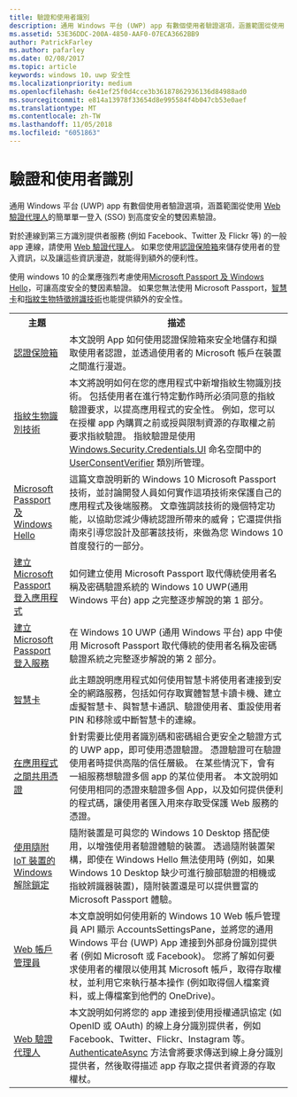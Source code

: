 ```yaml
---
title: 驗證和使用者識別
description: 通用 Windows 平台 (UWP) app 有數個使用者驗證選項，涵蓋範圍從使用 Web 驗證代理人的簡單單一登入 (SSO) 到高度安全的雙因素驗證。
ms.assetid: 53E36DDC-200A-4850-AAF0-07ECA3662BB9
author: PatrickFarley
ms.author: pafarley
ms.date: 02/08/2017
ms.topic: article
keywords: windows 10，uwp 安全性
ms.localizationpriority: medium
ms.openlocfilehash: 6e41ef25f0d4cce3b36187862936136d84988ad0
ms.sourcegitcommit: e814a13978f33654d8e995584f4b047cb53e0aef
ms.translationtype: MT
ms.contentlocale: zh-TW
ms.lasthandoff: 11/05/2018
ms.locfileid: "6051863"
---
```

# <a name="authentication-and-user-identity"></a>驗證和使用者識別



通用 Windows 平台 (UWP) app 有數個使用者驗證選項，涵蓋範圍從使用 [Web 驗證代理人](web-authentication-broker.md)的簡單單一登入 (SSO) 到高度安全的雙因素驗證。

對於連線到第三方識別提供者服務 (例如 Facebook、Twitter 及 Flickr 等) 的一般 app 連線，請使用 [Web 驗證代理人](web-authentication-broker.md)。 如果您使用[認證保險箱](credential-locker.md)來儲存使用者的登入資訊，以及讓這些資訊漫遊，就能得到額外的便利性。

使用 windows 10 的企業應強烈考慮使用[Microsoft Passport 及 Windows Hello](microsoft-passport.md)，可讓高度安全的雙因素驗證。 如果您無法使用 Microsoft Passport，[智慧卡](smart-cards.md)和[指紋生物特徵辨識技術](fingerprint-biometrics.md)也能提供額外的安全性。

<table>
<tr><th>主題</th><th>描述</th></tr>
<tr><td><a href="credential-locker.md">認證保險箱</a></td><td>本文說明 App 如何使用認證保險箱來安全地儲存和擷取使用者認證，並透過使用者的 Microsoft 帳戶在裝置之間進行漫遊。</td></tr>

<tr><td><a href="fingerprint-biometrics.md">指紋生物識別技術</a> </td><td>本文將說明如何在您的應用程式中新增指紋生物識別技術。 包括使用者在進行特定動作時所必須同意的指紋驗證要求，以提高應用程式的安全性。 例如，您可以在授權 app 內購買之前或授與限制資源的存取權之前要求指紋驗證。 指紋驗證是使用 <a href="https://msdn.microsoft.com/library/windows/apps/hh701356">Windows.Security.Credentials.UI</a> 命名空間中的 <a href="https://msdn.microsoft.com/library/windows/apps/dn279134">UserConsentVerifier</a> 類別所管理。</td></tr>
<tr><td><a href="microsoft-passport.md">Microsoft Passport 及 Windows Hello</a></td><td>這篇文章說明新的 Windows 10 Microsoft Passport 技術，並討論開發人員如何實作這項技術來保護自己的應用程式及後端服務。 文章強調該技術的幾個特定功能，以協助您減少傳統認證所帶來的威脅；它還提供指南來引導您設計及部署該技術，來做為您 Windows 10 首度發行的一部分。 </td></tr>
<tr><td><a href="microsoft-passport-login.md">建立 Microsoft Passport 登入應用程式</a></td><td>如何建立使用 Microsoft Passport 取代傳統使用者名稱及密碼驗證系統的 Windows 10 UWP(通用 Windows 平台) app 之完整逐步解說的第 1 部分。</td></tr>
<tr><td><a href="microsoft-passport-login-auth-service.md">建立 Microsoft Passport 登入服務</a></td><td>在 Windows 10 UWP (通用 Windows 平台) app 中使用 Microsoft Passport 取代傳統的使用者名稱及密碼驗證系統之完整逐步解說的第 2 部分。</td></tr>
<tr><td><a href="smart-cards.md">智慧卡</a></td><td>此主題說明應用程式如何使用智慧卡將使用者連接到安全的網路服務，包括如何存取實體智慧卡讀卡機、建立虛擬智慧卡、與智慧卡通訊、驗證使用者、重設使用者 PIN 和移除或中斷智慧卡的連線。</td></tr>
<tr><td><a href="share-certificates.md">在應用程式之間共用憑證</a></td><td>針對需要比使用者識別碼和密碼組合更安全之驗證方式的 UWP app，即可使用憑證驗證。 憑證驗證可在驗證使用者時提供高階的信任層級。 在某些情況下，會有一組服務想驗證多個 app 的某位使用者。 本文說明如何使用相同的憑證來驗證多個 App，以及如何提供便利的程式碼，讓使用者匯入用來存取受保護 Web 服務的憑證。</td></tr>
<tr><td><a href="companion-device-unlock.md">使用隨附 IoT 裝置的 Windows 解除鎖定</a></td><td>隨附裝置是可與您的 Windows 10 Desktop 搭配使用，以增強使用者驗證體驗的裝置。 透過隨附裝置架構，即使在 Windows Hello 無法使用時 (例如，如果 Windows 10 Desktop 缺少可進行臉部驗證的相機或指紋辨識器裝置)，隨附裝置還是可以提供豐富的 Microsoft Passport 體驗。</td></tr>
<tr><td><a href="web-account-manager.md">Web 帳戶管理員</a></td><td>本文章說明如何使用新的 Windows 10 Web 帳戶管理員 API 顯示 AccountsSettingsPane，並將您的通用 Windows 平台 (UWP) App 連接到外部身份識別提供者 (例如 Microsoft 或 Facebook)。 您將了解如何要求使用者的權限以使用其 Microsoft 帳戶，取得存取權杖，並利用它來執行基本操作 (例如取得個人檔案資料，或上傳檔案到他們的 OneDrive)。 </td></tr>
<tr><td><a href="web-authentication-broker.md">Web 驗證代理人</a></td><td>本文說明如何將您的 app 連接到使用授權通訊協定 (如 OpenID 或 OAuth) 的線上身分識別提供者，例如 Facebook、Twitter、Flickr、Instagram 等。 <a href="https://msdn.microsoft.com/library/windows/apps/br212066">AuthenticateAsync</a> 方法會將要求傳送到線上身分識別提供者，然後取得描述 app 存取之提供者資源的存取權杖。</td></tr>
</table>

